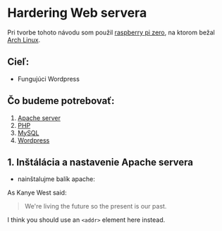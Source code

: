 # Hardering Web servera

Pri tvorbe tohoto návodu som použil [raspberry pi zero](https://www.raspberrypi.org/products/raspberry-pi-zero/), na ktorom bežal [Arch Linux](https://archlinuxarm.org/platforms/armv6/raspberry-pi).

## Cieľ:
* Fungujúci Wordpress

## Čo budeme potrebovať:
1. [Apache server](https://httpd.apache.org/)
2. [PHP](http://php.net/)
3. [MySQL](https://mariadb.com/)
4. [Wordpress](https://wordpress.org/)

## 1. Inštálácia a nastavenie Apache servera
* nainštalujme balík apache:

As Kanye West said:

> We're living the future so
> the present is our past.

I think you should use an
`<addr>` element here instead.
